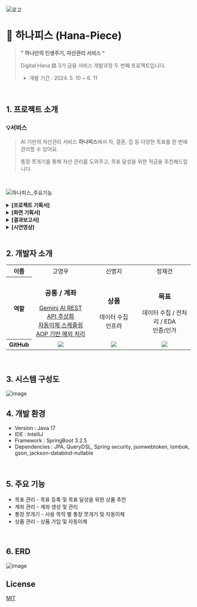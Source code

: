 ![로고](https://github.com/HanaPiece/hana-piece-client/assets/74031550/60ce9e03-bfe9-4790-9e73-206af60ef210)

# 🏦 하나피스  (Hana-Piece)


  > **" 하나만의 인생주기, 자산관리 서비스 "** 
  >
  > Digital Hana 路 3기 금융 서비스 개발과정 두 번째 프로젝트입니다.
  > + 개발 기간 : 2024. 5. 10  ~ 6. 11

<br />

## 1. 프로젝트 소개
### 💡서비스
> AI 기반의 자산관리 서비스 **하나피스**에서 차, 결혼, 집 등 다양한 목표를 한 번에 관리할 수 있어요.
> 
> 통장 쪼개기를 통해 자산 관리를 도와주고, 목표 달성을 위한 적금을 추천해드립니다.
<br />

![하나피스_주요기능](https://github.com/HanaPiece/hana-piece-client/assets/74031550/9a5d8356-8a0d-4361-98d9-ccf0065d17c4)


<details>
  <summary><strong>[프로젝트 기획서]</strong></summary>
  <div markdown="1">
    <a href="https://github.com/user-attachments/files/15784531/_.pdf" download="하나피스_프로젝트_기획서.pdf">하나피스_프로젝트_기획서 다운로드</a>
  </div>
</details>
<details>
  <summary><strong>[화면 기획서]</strong></summary>
  <div markdown="1">
    <a href="https://github.com/user-attachments/files/15784544/_.pdf" download="하나피스_화면기획서.pdf">화면기획서 다운로드</a> 
  </div>
</details>
<details>
  <summary><strong>[결과보고서]</strong></summary>
  <div markdown="1">
    <a href="https://github.com/user-attachments/files/15797028/default.pdf">결과보고서</a>
  </div>
</details>
<details>
  <summary><strong>[시연영상]</strong></summary>
  <div markdown="1">
    <a href="https://youtu.be/9NVkezlYvwM">시연영상 링크</a> 
  </div>
</details> 

<br>

## 2. 개발자 소개

<table width="950">
    <thead>
    </thead>
    <tbody>
      <tr>
        <th>이름</th>
        <td width="100" align="center">고영우</td>
        <td width="100" align="center">신명지</td>
        <td width="100" align="center">정재건</td>
    </tr>
    <tr>
        <th>역할</th>
        <td width="300" align="center">
            <h3>공통 / 계좌</h3> <a href='https://github.com/HanaPiece/hana-piece-server/pull/46'>Gemini AI REST API 추상화</a><br><a href='https://github.com/HanaPiece/hana-piece-server/pull/62'>자동이체 스케쥴링</a><br><a href='https://github.com/HanaPiece/hana-piece-server/issues/74'>AOP 기반 예외 처리</a>
        </td>
        <td width="300" align="center">
            <h3>상품</h3> 데이터 수집 <br>인프라
        </td>
        <td width="300" align="center">
            <h3>목표</h3> 데이터 수집 / 전처리 / EDA<br> 인증/인가
        </td>
    </tr>
    <tr>
        <th>GitHub</th>
        <td width="100" align="center">
            <a href="https://github.com/duddn2012">
                <img src="http://img.shields.io/badge/duddn2012-green?style=social&logo=github"/>
            </a>
        </td>
        <td width="100" align="center">
            <a href="https://github.com/tlsaudwl">
                <img src="http://img.shields.io/badge/tlsaudwl-green?style=social&logo=github"/>
            </a>
        </td>
        <td width="100" align="center">
            <a href="https://github.com/jungjaegun">
                <img src="http://img.shields.io/badge/jungjaegun-green?style=social&logo=github"/>
            </a>
        </td>
    </tr>
    </tbody>
</table>
<br>

## 3. 시스템 구성도  
![image](https://github.com/HanaPiece/hana-piece-server/assets/31121731/c1675b1b-074a-4343-913a-1be0093a42b4)  

## 4. 개발 환경
- Version : Java 17
- IDE : IntelliJ
- Framework : SpringBoot 3.2.5
- Dependencies : JPA, QueryDSL, Spring security, jsonwebtoken, lombok, gson, jackson-databind-nullable

<br>

## 5. 주요 기능
- 목표 관리 - 목표 등록 및 목표 달성을 위한 상품 추천
- 계좌 관리 - 계좌 생성 및 관리
- 통장 쪼개기 - 사용 목적 별 통장 쪼개기 및 자동이체
- 상품 관리 - 상품 가입 및 자동이체

<br>

## 6. ERD
![image](https://github.com/HanaPiece/hana-piece-server/assets/31121731/1b318b10-e775-4dbc-af9d-0e18b962b5b1)

## License
[MIT](https://choosealicense.com/licenses/mit/)
